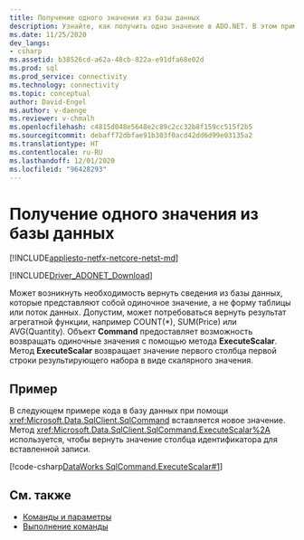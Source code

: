 ```yaml
---
title: Получение одного значения из базы данных
description: Узнайте, как получить одно значение в ADO.NET. В этом примере кода возвращается значение из столбца идентификаторов для вставленной записи.
ms.date: 11/25/2020
dev_langs:
- csharp
ms.assetid: b38526cd-a62a-48cb-822a-e91dfa68e02d
ms.prod: sql
ms.prod_service: connectivity
ms.technology: connectivity
ms.topic: conceptual
author: David-Engel
ms.author: v-daenge
ms.reviewer: v-chmalh
ms.openlocfilehash: c4815d048e5648e2c89c2cc32b8f159cc515f2b5
ms.sourcegitcommit: debaff72dbfae91b303f0acd42dd6d99e03135a2
ms.translationtype: HT
ms.contentlocale: ru-RU
ms.lasthandoff: 12/01/2020
ms.locfileid: "96428293"
---
```

# <a name="obtaining-a-single-value-from-a-database"></a>Получение одного значения из базы данных

[!INCLUDE[appliesto-netfx-netcore-netst-md](../../includes/appliesto-netfx-netcore-netst-md.md)]

[!INCLUDE[Driver_ADONET_Download](../../includes/driver_adonet_download.md)]

Может возникнуть необходимость вернуть сведения из базы данных, которые представляют собой одиночное значение, а не форму таблицы или поток данных. Допустим, может потребоваться вернуть результат агрегатной функции, например COUNT(\*), SUM(Price) или AVG(Quantity). Объект **Command** предоставляет возможность возвращать одиночные значения с помощью метода **ExecuteScalar**. Метод **ExecuteScalar** возвращает значение первого столбца первой строки результирующего набора в виде скалярного значения.

## <a name="example"></a>Пример

В следующем примере кода в базу данных при помощи <xref:Microsoft.Data.SqlClient.SqlCommand> вставляется новое значение. Метод <xref:Microsoft.Data.SqlClient.SqlCommand.ExecuteScalar%2A> используется, чтобы вернуть значение столбца идентификатора для вставленной записи.

[!code-csharp[DataWorks SqlCommand.ExecuteScalar#1](~/../sqlclient/doc/samples/SqlCommand_ExecuteScalar_Return_Id.cs#1)]

## <a name="see-also"></a>См. также

- [Команды и параметры](commands-parameters.md)
- [Выполнение команды](execute-command.md)
